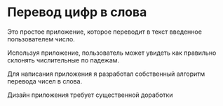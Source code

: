 # Перевод цифр в слова

Это простое приложение, которое переводит в текст введенное пользователем число.

Используя приложение, пользователь может увидеть как правильно склонять числительные по падежам.

Для написания приложения я разработал собственный алгоритм перевода чисел в слова. 

Дизайн приложения требует существенной доработки
